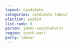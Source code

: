 ```yaml
---
layout: candidate
categories: candidate labour
election: eu2014
list-rank: 9
person: james-swindlehurst
region: south-east
party: labour
---
```

